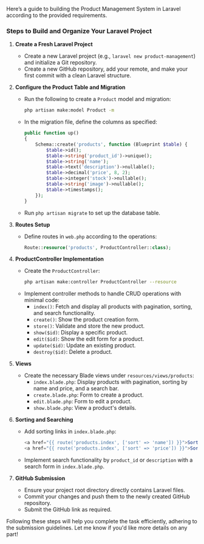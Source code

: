 Here’s a guide to building the Product Management System in Laravel according to the provided requirements.

### Steps to Build and Organize Your Laravel Project

1. **Create a Fresh Laravel Project**

    - Create a new Laravel project (e.g., `laravel new product-management`) and initialize a Git repository.
    - Create a new GitHub repository, add your remote, and make your first commit with a clean Laravel structure.

2. **Configure the Product Table and Migration**

    - Run the following to create a `Product` model and migration:
        ```bash
        php artisan make:model Product -m
        ```
    - In the migration file, define the columns as specified:
        ```php
        public function up()
        {
            Schema::create('products', function (Blueprint $table) {
                $table->id();
                $table->string('product_id')->unique();
                $table->string('name');
                $table->text('description')->nullable();
                $table->decimal('price', 8, 2);
                $table->integer('stock')->nullable();
                $table->string('image')->nullable();
                $table->timestamps();
            });
        }
        ```
    - Run `php artisan migrate` to set up the database table.

3. **Routes Setup**

    - Define routes in `web.php` according to the operations:
        ```php
        Route::resource('products', ProductController::class);
        ```

4. **ProductController Implementation**

    - Create the `ProductController`:
        ```bash
        php artisan make:controller ProductController --resource
        ```
    - Implement controller methods to handle CRUD operations with minimal code:
        - `index()`: Fetch and display all products with pagination, sorting, and search functionality.
        - `create()`: Show the product creation form.
        - `store()`: Validate and store the new product.
        - `show($id)`: Display a specific product.
        - `edit($id)`: Show the edit form for a product.
        - `update($id)`: Update an existing product.
        - `destroy($id)`: Delete a product.

5. **Views**

    - Create the necessary Blade views under `resources/views/products`:
        - `index.blade.php`: Display products with pagination, sorting by name and price, and a search bar.
        - `create.blade.php`: Form to create a product.
        - `edit.blade.php`: Form to edit a product.
        - `show.blade.php`: View a product's details.

6. **Sorting and Searching**

    - Add sorting links in `index.blade.php`:
        ```php
        <a href="{{ route('products.index', ['sort' => 'name']) }}">Sort by Name</a>
        <a href="{{ route('products.index', ['sort' => 'price']) }}">Sort by Price</a>
        ```
    - Implement search functionality by `product_id` or `description` with a search form in `index.blade.php`.

7. **GitHub Submission**
    - Ensure your project root directory directly contains Laravel files.
    - Commit your changes and push them to the newly created GitHub repository.
    - Submit the GitHub link as required.

Following these steps will help you complete the task efficiently, adhering to the submission guidelines. Let me know if you'd like more details on any part!
